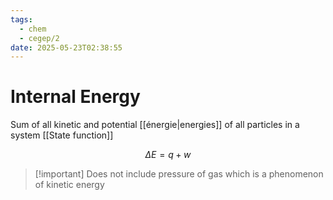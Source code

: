 ```yaml
---
tags:
  - chem
  - cegep/2
date: 2025-05-23T02:38:55
---
```


# Internal Energy

Sum of all kinetic and potential [[énergie|energies]] of all particles in a system
[[State function]]

$$
\Delta E = q + w
$$

> [!important] Does not include pressure of gas which is a phenomenon of kinetic energy
